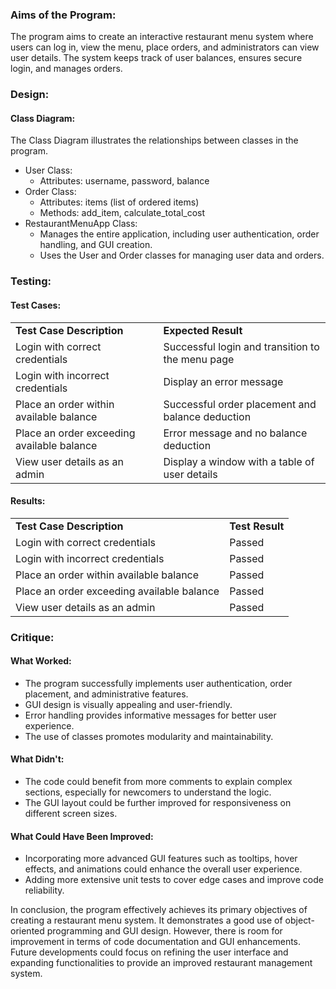 ### **Aims of the Program:**

The program aims to create an interactive restaurant menu system where users can log in, view the menu, place orders, and administrators can view user details. The system keeps track of user balances, ensures secure login, and manages orders.


### **Design:**


#### Class Diagram:

The Class Diagram illustrates the relationships between classes in the program.

* User Class:
    * Attributes: username, password, balance
* Order Class:
    * Attributes: items (list of ordered items)
    * Methods: add_item, calculate_total_cost
* RestaurantMenuApp Class:
    * Manages the entire application, including user authentication, order handling, and GUI creation.
    * Uses the User and Order classes for managing user data and orders.


### **Testing:**


#### Test Cases:


<table>
  <tr>
   <td><strong>Test Case Description</strong>
   </td>
   <td><strong>Expected Result</strong>
   </td>
  </tr>
  <tr>
   <td>Login with correct credentials
   </td>
   <td>Successful login and transition to the menu page
   </td>
  </tr>
  <tr>
   <td>Login with incorrect credentials
   </td>
   <td>Display an error message
   </td>
  </tr>
  <tr>
   <td>Place an order within available balance
   </td>
   <td>Successful order placement and balance deduction
   </td>
  </tr>
  <tr>
   <td>Place an order exceeding available balance
   </td>
   <td>Error message and no balance deduction
   </td>
  </tr>
  <tr>
   <td>View user details as an admin
   </td>
   <td>Display a window with a table of user details
   </td>
  </tr>
</table>



#### Results:


<table>
  <tr>
   <td><strong>Test Case Description</strong>
   </td>
   <td><strong>Test Result</strong>
   </td>
  </tr>
  <tr>
   <td>Login with correct credentials
   </td>
   <td>Passed
   </td>
  </tr>
  <tr>
   <td>Login with incorrect credentials
   </td>
   <td>Passed
   </td>
  </tr>
  <tr>
   <td>Place an order within available balance
   </td>
   <td>Passed
   </td>
  </tr>
  <tr>
   <td>Place an order exceeding available balance
   </td>
   <td>Passed
   </td>
  </tr>
  <tr>
   <td>View user details as an admin
   </td>
   <td>Passed
   </td>
  </tr>
</table>



### **Critique:**


#### What Worked:



* The program successfully implements user authentication, order placement, and administrative features.
* GUI design is visually appealing and user-friendly.
* Error handling provides informative messages for better user experience.
* The use of classes promotes modularity and maintainability.


#### What Didn't:



* The code could benefit from more comments to explain complex sections, especially for newcomers to understand the logic.
* The GUI layout could be further improved for responsiveness on different screen sizes.


#### What Could Have Been Improved:



* Incorporating more advanced GUI features such as tooltips, hover effects, and animations could enhance the overall user experience.
* Adding more extensive unit tests to cover edge cases and improve code reliability.

In conclusion, the program effectively achieves its primary objectives of creating a restaurant menu system. It demonstrates a good use of object-oriented programming and GUI design. However, there is room for improvement in terms of code documentation and GUI enhancements. Future developments could focus on refining the user interface and expanding functionalities to provide an improved restaurant management system.
